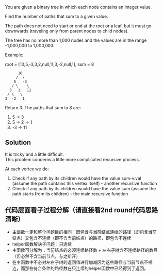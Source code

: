 You are given a binary tree in which each node contains an integer value.

Find the number of paths that sum to a given value.

The path does not need to start or end at the root or a leaf, but it must go downwards (traveling only from parent nodes to child nodes).

The tree has no more than 1,000 nodes and the values are in the range -1,000,000 to 1,000,000.

Example:

root = [10,5,-3,3,2,null,11,3,-2,null,1], sum = 8

	      10
	     /  \
	    5   -3
	   / \    \
	  3   2   11
	 / \   \
	3  -2   1

Return 3. The paths that sum to 8 are:

1.  5 -> 3
2.  5 -> 2 -> 1
3. -3 -> 11

## Solution

It is tricky and a little difficult.  
This problem concerns a little more complicated recursive process.

At each vertex we do:
1. Check if any path by its children would have the value sum-v.val (assume the path contains this vertex itself) - another recursive function
2. Check if any path by its children would have the value sum (assume the path starts from its children) - the main recursive function



## 代码层面看子过程分解（请直接看2nd round代码思路清晰）

+ 主函数一定和整个问题目的相同：既包含与当前结点连续的路径（即包含当前结点）又包含不连续（即不含当前结点）的路径，即包含不连续
+ helper函数解决子问题：只连续
+ 主函数可分解为：当前结点的必须连续路径数 + 左右子树含不连续路径的数目（但必然不含当前节点，与之断开）
+ 在主函数中不必对左右子树的返回值进行加减因为这些路径与当前节点不相连，而那些符合条件的路径数在只连续的helper函数中已经得到了返回。